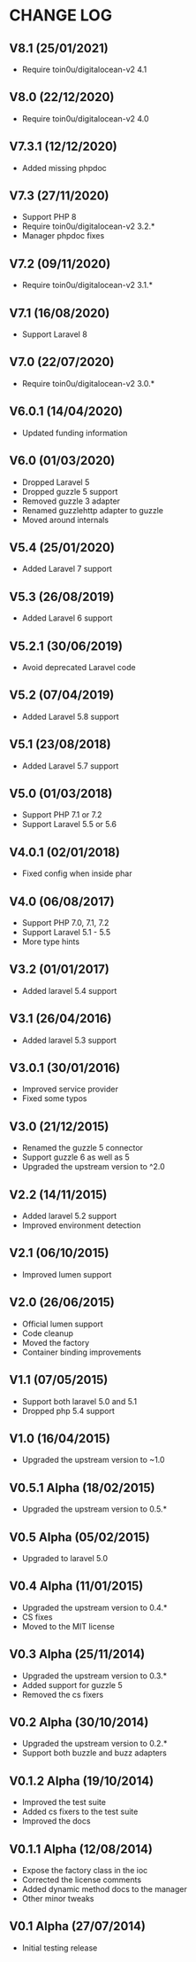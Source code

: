 CHANGE LOG
==========


## V8.1 (25/01/2021)

* Require toin0u/digitalocean-v2 4.1


## V8.0 (22/12/2020)

* Require toin0u/digitalocean-v2 4.0


## V7.3.1 (12/12/2020)

* Added missing phpdoc


## V7.3 (27/11/2020)

* Support PHP 8
* Require toin0u/digitalocean-v2 3.2.*
* Manager phpdoc fixes


## V7.2 (09/11/2020)

* Require toin0u/digitalocean-v2 3.1.*


## V7.1 (16/08/2020)

* Support Laravel 8


## V7.0 (22/07/2020)

* Require toin0u/digitalocean-v2 3.0.*


## V6.0.1 (14/04/2020)

* Updated funding information


## V6.0 (01/03/2020)

* Dropped Laravel 5
* Dropped guzzle 5 support
* Removed guzzle 3 adapter
* Renamed guzzlehttp adapter to guzzle
* Moved around internals


## V5.4 (25/01/2020)

* Added Laravel 7 support


## V5.3 (26/08/2019)

* Added Laravel 6 support


## V5.2.1 (30/06/2019)

* Avoid deprecated Laravel code


## V5.2 (07/04/2019)

* Added Laravel 5.8 support


## V5.1 (23/08/2018)

* Added Laravel 5.7 support


## V5.0 (01/03/2018)

* Support PHP 7.1 or 7.2
* Support Laravel 5.5 or 5.6


## V4.0.1 (02/01/2018)

* Fixed config when inside phar


## V4.0 (06/08/2017)

* Support PHP 7.0, 7.1, 7.2
* Support Laravel 5.1 - 5.5
* More type hints


## V3.2 (01/01/2017)

* Added laravel 5.4 support


## V3.1 (26/04/2016)

* Added laravel 5.3 support


## V3.0.1 (30/01/2016)

* Improved service provider
* Fixed some typos


## V3.0 (21/12/2015)

* Renamed the guzzle 5 connector
* Support guzzle 6 as well as 5
* Upgraded the upstream version to ^2.0


## V2.2 (14/11/2015)

* Added laravel 5.2 support
* Improved environment detection


## V2.1 (06/10/2015)

* Improved lumen support


## V2.0 (26/06/2015)

* Official lumen support
* Code cleanup
* Moved the factory
* Container binding improvements


## V1.1 (07/05/2015)

* Support both laravel 5.0 and 5.1
* Dropped php 5.4 support


## V1.0 (16/04/2015)

* Upgraded the upstream version to ~1.0


## V0.5.1 Alpha (18/02/2015)

* Upgraded the upstream version to 0.5.*


## V0.5 Alpha (05/02/2015)

* Upgraded to laravel 5.0


## V0.4 Alpha (11/01/2015)

* Upgraded the upstream version to 0.4.*
* CS fixes
* Moved to the MIT license


## V0.3 Alpha (25/11/2014)

* Upgraded the upstream version to 0.3.*
* Added support for guzzle 5
* Removed the cs fixers


## V0.2 Alpha (30/10/2014)

* Upgraded the upstream version to 0.2.*
* Support both buzzle and buzz adapters


## V0.1.2 Alpha (19/10/2014)

* Improved the test suite
* Added cs fixers to the test suite
* Improved the docs


## V0.1.1 Alpha (12/08/2014)

* Expose the factory class in the ioc
* Corrected the license comments
* Added dynamic method docs to the manager
* Other minor tweaks


## V0.1 Alpha (27/07/2014)

* Initial testing release
